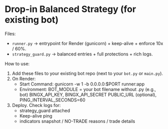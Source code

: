 
# Drop-in Balanced Strategy (for existing bot)
Files:
- `runner.py` → entrypoint for Render (gunicorn) + keep-alive + enforce 10x / 60%.
- `strategy_guard.py` → balanced entries + full protections + rich logs.

How to use:
1) Add these files to your existing bot repo (next to your `bot.py` or `main.py`).
2) On Render:
   - Start Command:
     gunicorn -w 1 -b 0.0.0.0:$PORT runner:app
   - Environment:
     BOT_MODULE = your bot filename without .py  (e.g., bot)
     BINGX_API_KEY, BINGX_API_SECRET
     PUBLIC_URL (optional), PING_INTERVAL_SECONDS=60
3) Deploy. Check logs for:
   - strategy_guard attached
   - Keep-alive ping
   - indicators snapshot / NO-TRADE reasons / trade details
